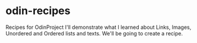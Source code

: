 # odin-recipes
Recipes for OdinProject
I'll demonstrate what I learned about Links, Images, Unordered and Ordered lists and texts.
We'll be going to create a recipe.